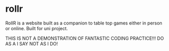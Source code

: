 # rollr
RollR is a website built as a companion to table top games either in person or online. Built for uni project.

THIS IS NOT A DEMONSTRATION OF FANTASTIC CODING PRACTICE!!!
DO AS A I SAY NOT AS I DO!
